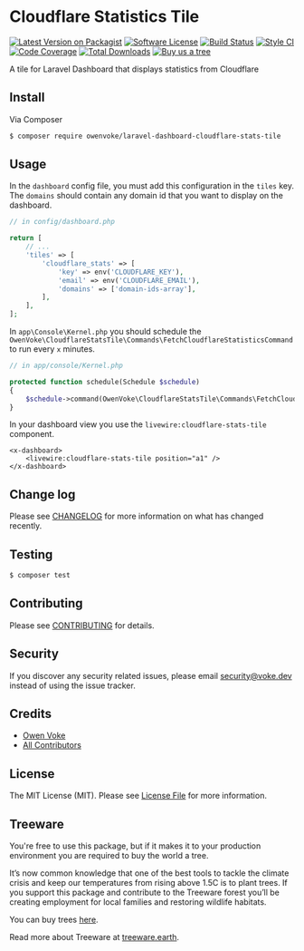 # Cloudflare Statistics Tile

[![Latest Version on Packagist][ico-version]][link-packagist]
[![Software License][ico-license]](LICENSE.md)
[![Build Status][ico-github-actions]][link-github-actions]
[![Style CI][ico-styleci]][link-styleci]
[![Code Coverage][ico-code-coverage]][link-code-coverage]
[![Total Downloads][ico-downloads]][link-downloads]
[![Buy us a tree][ico-treeware-gifting]][link-treeware-gifting]

A tile for Laravel Dashboard that displays statistics from Cloudflare

## Install

Via Composer

```bash
$ composer require owenvoke/laravel-dashboard-cloudflare-stats-tile
```

## Usage

In the `dashboard` config file, you must add this configuration in the `tiles` key. The `domains` should contain any domain id that you want to display on the dashboard.

```php
// in config/dashboard.php

return [
    // ...
    'tiles' => [
        'cloudflare_stats' => [
            'key' => env('CLOUDFLARE_KEY'),
            'email' => env('CLOUDFLARE_EMAIL'),
            'domains' => ['domain-ids-array'],
        ],
    ],
];
```

In `app\Console\Kernel.php` you should schedule the `OwenVoke\CloudflareStatsTile\Commands\FetchCloudflareStatisticsCommand` to run every `x` minutes.

```php
// in app/console/Kernel.php

protected function schedule(Schedule $schedule)
{
    $schedule->command(OwenVoke\CloudflareStatsTile\Commands\FetchCloudflareStatisticsCommand::class)->everyThirtyMinutes();
}
```

In your dashboard view you use the `livewire:cloudflare-stats-tile` component.

```blade
<x-dashboard>
    <livewire:cloudflare-stats-tile position="a1" />
</x-dashboard>
```

## Change log

Please see [CHANGELOG](CHANGELOG.md) for more information on what has changed recently.

## Testing

```bash
$ composer test
```

## Contributing

Please see [CONTRIBUTING](.github/CONTRIBUTING.md) for details.

## Security

If you discover any security related issues, please email security@voke.dev instead of using the issue tracker.

## Credits

- [Owen Voke][link-author]
- [All Contributors][link-contributors]

## License

The MIT License (MIT). Please see [License File](LICENSE.md) for more information.

## Treeware

You're free to use this package, but if it makes it to your production environment you are required to buy the world a tree.

It’s now common knowledge that one of the best tools to tackle the climate crisis and keep our temperatures from rising above 1.5C is to plant trees. If you support this package and contribute to the Treeware forest you’ll be creating employment for local families and restoring wildlife habitats.

You can buy trees [here][link-treeware-gifting].

Read more about Treeware at [treeware.earth][link-treeware].

[ico-version]: https://img.shields.io/packagist/v/owenvoke/laravel-dashboard-cloudflare-stats-tile.svg?style=flat-square
[ico-license]: https://img.shields.io/badge/license-MIT-brightgreen.svg?style=flat-square
[ico-github-actions]: https://img.shields.io/github/workflow/status/owenvoke/laravel-dashboard-cloudflare-stats-tile/Continuous%20Integration.svg?style=flat-square
[ico-styleci]: https://styleci.io/repos/260230881/shield
[ico-code-coverage]: https://img.shields.io/codecov/c/github/owenvoke/laravel-dashboard-cloudflare-stats-tile.svg?style=flat-square
[ico-downloads]: https://img.shields.io/packagist/dt/owenvoke/laravel-dashboard-cloudflare-stats-tile.svg?style=flat-square
[ico-treeware-gifting]: https://img.shields.io/badge/Treeware-%F0%9F%8C%B3-lightgreen?style=flat-square

[link-packagist]: https://packagist.org/packages/owenvoke/laravel-dashboard-cloudflare-stats-tile
[link-github-actions]: https://github.com/owenvoke/laravel-dashboard-cloudflare-stats-tile/actions
[link-styleci]: https://styleci.io/repos/260230881
[link-code-coverage]: https://codecov.io/gh/owenvoke/laravel-dashboard-cloudflare-stats-tile
[link-downloads]: https://packagist.org/packages/owenvoke/laravel-dashboard-cloudflare-stats-tile
[link-treeware]: https://treeware.earth
[link-treeware-gifting]: https://offset.earth/owenvoke?gift-trees
[link-author]: https://github.com/owenvoke
[link-contributors]: ../../contributors
